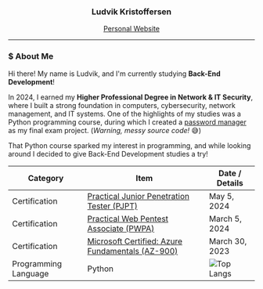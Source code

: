 <h3 align="center">Ludvik Kristoffersen</h3>
<p align="center"><a href="https://luddekn.github.io/">Personal Website</a></p>

---

### $ About Me
Hi there! My name is Ludvik, and I'm currently studying **Back-End Development**!

In 2024, I earned my **Higher Professional Degree in Network & IT Security**, where I built a strong foundation in computers, cybersecurity, network management, and IT systems. One of the highlights of my studies was a Python programming course, during which I created a [password manager](https://github.com/luddekn/lock-and-key) as my final exam project. (*Warning, messy source code!* 😅)

That Python course sparked my interest in programming, and while looking around I decided to give Back-End Development studies a try!

<table>
  <thead>
    <tr>
      <th>Category</th>
      <th>Item</th>
      <th>Date / Details</th>
    </tr>
  </thead>
  <tbody>
    <tr>
      <td>Certification</td>
      <td><a href="https://certified.tcm-sec.com/fba51118-8a0a-4b23-9595-23dc33ad9a4e">Practical Junior Penetration Tester (PJPT)</a></td>
      <td>May 5, 2024</td>
    </tr>
    <tr>
      <td>Certification</td>
      <td><a href="https://certified.tcm-sec.com/874f40b1-a392-43ec-a0c4-fdbdafd37602">Practical Web Pentest Associate (PWPA)</a></td>
      <td>March 5, 2024</td>
    </tr>
    <tr>
      <td>Certification</td>
      <td><a href="https://www.credly.com/badges/56d4a914-a9cf-43a9-8710-a185805a15d6">Microsoft Certified: Azure Fundamentals (AZ-900)</a></td>
      <td>March 30, 2023</td>
    </tr>
    <tr>
      <td>Programming Language</td>
      <td>Python</td>
      <td>
        <img src="https://github-readme-stats.vercel.app/api/top-langs/?username=luddekn&layout=compact&text_color=9f9f9f&show_icons=true&bg_color=00000000&hide_title=true&hide_border=true" alt="Top Langs" />
      </td>
    </tr>
  </tbody>
</table>



